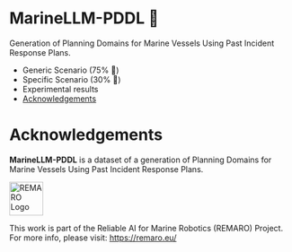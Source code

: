 # MarineLLM-PDDL :dolphin:

Generation of Planning Domains for Marine Vessels Using Past Incident Response Plans.

- Generic Scenario (75% :construction:)
- Specific Scenario (30% :construction:)
- Experimental results
- [Acknowledgements](#acknowledgements)

# Acknowledgements

<strong>MarineLLM-PDDL</strong> is a dataset of a generation of Planning Domains for Marine Vessels Using Past Incident Response Plans.


<a href="https://remaro.eu/">
    <img height="60" alt="REMARO Logo" src="https://remaro.eu/wp-content/uploads/2020/09/remaro1-right-1024.png">
</a>


This work is part of the Reliable AI for Marine Robotics (REMARO) Project. For more info, please visit: <a href="https://remaro.eu/">https://remaro.eu/




